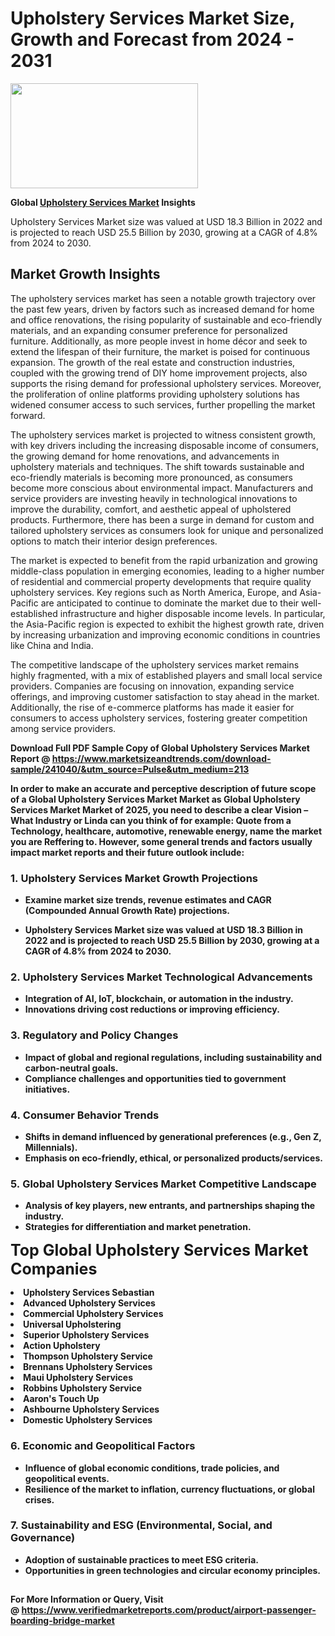 <H1>Upholstery Services Market Size, Growth and Forecast from 2024 - 2031</H1><img class="aligncenter size-medium wp-image-584254" src="https://thirdeyenews.in/wp-content/uploads/2024/09/Global-Market-Research-300x168.jpeg" alt="" width="300" height="168" /><p><strong>Global&nbsp;<a href="https://www.marketsizeandtrends.com/download-sample/241040/&amp;utm_source=Pulse&amp;utm_medium=213">Upholstery Services Market</a> Insights</strong></p><p>Upholstery Services Market size was valued at USD 18.3 Billion in 2022 and is projected to reach USD 25.5 Billion by 2030, growing at a CAGR of 4.8% from 2024 to 2030.</p><p><h2>Market Growth Insights</h2> <p>The upholstery services market has seen a notable growth trajectory over the past few years, driven by factors such as increased demand for home and office renovations, the rising popularity of sustainable and eco-friendly materials, and an expanding consumer preference for personalized furniture. Additionally, as more people invest in home décor and seek to extend the lifespan of their furniture, the market is poised for continuous expansion. The growth of the real estate and construction industries, coupled with the growing trend of DIY home improvement projects, also supports the rising demand for professional upholstery services. Moreover, the proliferation of online platforms providing upholstery solutions has widened consumer access to such services, further propelling the market forward.</p> <p><strong></strong></p> <p>The upholstery services market is projected to witness consistent growth, with key drivers including the increasing disposable income of consumers, the growing demand for home renovations, and advancements in upholstery materials and techniques. The shift towards sustainable and eco-friendly materials is becoming more pronounced, as consumers become more conscious about environmental impact. Manufacturers and service providers are investing heavily in technological innovations to improve the durability, comfort, and aesthetic appeal of upholstered products. Furthermore, there has been a surge in demand for custom and tailored upholstery services as consumers look for unique and personalized options to match their interior design preferences.</p> <p>The market is expected to benefit from the rapid urbanization and growing middle-class population in emerging economies, leading to a higher number of residential and commercial property developments that require quality upholstery services. Key regions such as North America, Europe, and Asia-Pacific are anticipated to continue to dominate the market due to their well-established infrastructure and higher disposable income levels. In particular, the Asia-Pacific region is expected to exhibit the highest growth rate, driven by increasing urbanization and improving economic conditions in countries like China and India.</p> <p>The competitive landscape of the upholstery services market remains highly fragmented, with a mix of established players and small local service providers. Companies are focusing on innovation, expanding service offerings, and improving customer satisfaction to stay ahead in the market. Additionally, the rise of e-commerce platforms has made it easier for consumers to access upholstery services, fostering greater competition among service providers.</p> <p><strong></p><p><span class=""><strong>Download Full PDF Sample Copy of Global Upholstery Services Market Report</strong> @ <a href="https://www.marketsizeandtrends.com/download-sample/241040/&amp;utm_source=Pulse&amp;utm_medium=213" target="_blank">https://www.marketsizeandtrends.com/download-sample/241040/&amp;utm_source=Pulse&amp;utm_medium=213</a></span></p><p>In order to make an accurate and perceptive description of future scope of a Global&nbsp;Upholstery Services Market Market as Global&nbsp;Upholstery Services Market Market of 2025, you need to describe a clear Vision &ndash; What Industry or Linda can you think of for example: Quote from a Technology, healthcare, automotive, renewable energy, name the market you are Reffering to. However, some general trends and factors usually impact market reports and their future outlook include:</p><h3>1.&nbsp;<strong>Upholstery Services Market Growth Projections</strong></h3><ul><li>Examine market size trends, revenue estimates and CAGR (Compounded Annual Growth Rate) projections.</li><li><p>Upholstery Services Market size was valued at USD 18.3 Billion in 2022 and is projected to reach USD 25.5 Billion by 2030, growing at a CAGR of 4.8% from 2024 to 2030.</p></li></ul><h3>2.&nbsp;<strong>Upholstery Services Market Technological Advancements</strong></h3><ul><li>Integration of AI, IoT, blockchain, or automation in the industry.</li><li>Innovations driving cost reductions or improving efficiency.</li></ul><h3>3.&nbsp;<strong>Regulatory and Policy Changes</strong></h3><ul><li>Impact of global and regional regulations, including sustainability and carbon-neutral goals.</li><li>Compliance challenges and opportunities tied to government initiatives.</li></ul><h3>4.&nbsp;<strong>Consumer Behavior Trends</strong></h3><ul><li>Shifts in demand influenced by generational preferences (e.g., Gen Z, Millennials).</li><li>Emphasis on eco-friendly, ethical, or personalized products/services.</li></ul><h3>5.&nbsp;<strong>Global Upholstery Services Market Competitive Landscape</strong></h3><ul><li>Analysis of key players, new entrants, and partnerships shaping the industry.</li><li>Strategies for differentiation and market penetration.</li></ul><p data-pm-slice="1 1 []"><span style="color: inherit; font-family: inherit; font-size: 25px;">Top Global Upholstery Services Market Companies</span></p><div class="" data-test-id=""><p><li>Upholstery Services Sebastian</li><li> Advanced Upholstery Services</li><li> Commercial Upholstery Services</li><li> Universal Upholstering</li><li> Superior Upholstery Services</li><li> Action Upholstery</li><li> Thompson Upholstery Service</li><li> Brennans Upholstery Services</li><li> Maui Upholstery Services</li><li> Robbins Upholstery Service</li><li> Aaron's Touch Up</li><li> Ashbourne Upholstery Services</li><li> Domestic Upholstery Services</li></p></div><h3>6.&nbsp;<strong>Economic and Geopolitical Factors</strong></h3><ul><li>Influence of global economic conditions, trade policies, and geopolitical events.</li><li>Resilience of the market to inflation, currency fluctuations, or global crises.</li></ul><h3>7.&nbsp;<strong>Sustainability and ESG (Environmental, Social, and Governance)</strong></h3><ul><li>Adoption of sustainable practices to meet ESG criteria.</li><li>Opportunities in green technologies and circular economy principles.</li></ul><h2><strong style="font-size: 14px;">For More Information or Query, Visit @&nbsp;</strong><a style="background-color: #ffffff; font-size: 14px;" href="https://www.marketsizeandtrends.com/report/upholstery-services-market/" target="_blank">https://www.verifiedmarketreports.com/product/airport-passenger-boarding-bridge-market</a></h2>
